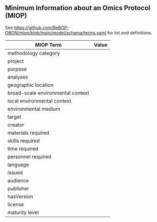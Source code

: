 ## Minimum Information about an Omics Protocol (MIOP)

See https://github.com/BeBOP-OBON/miop/blob/main/model/schema/terms.yaml for list and definitions.

| MIOP Term  | Value |
| ------------- | ------------- | 
| methodology category  |  |
| project  |  |
| purpose  |  |
| analyses  |  |
| geographic location  |  |
| broad-scale environmental context  |  |
| local environmental context  |  |
| environmental medium  |  |
| target  |  |
| creator  |  |
| materials required  |  |
| skills required  |  |
| time required  |  |
| personnel required  |  |
| language  |  |
| issued  |  |
| audience  |  |
| publisher  |  |
| hasVersion  |  |
| license  |  |
| maturity level  |  |